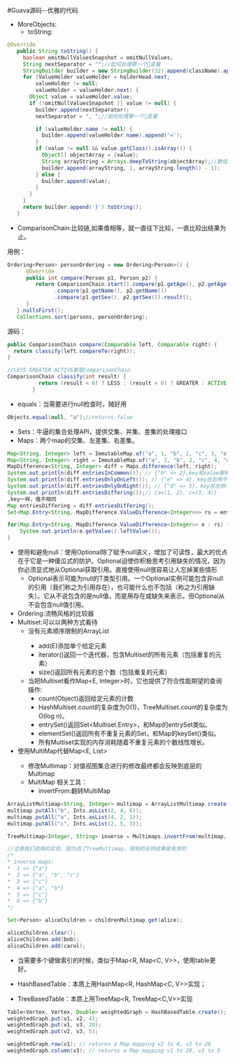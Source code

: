 #Guava源码--优雅的代码

* MoreObjects:
    * toString:
```java
@Override
   public String toString() {
     boolean omitNullValuesSnapshot = omitNullValues;
     String nextSeparator = "";//如何处理第一个变量
     StringBuilder builder = new StringBuilder(32).append(className).append('{');
     for (ValueHolder valueHolder = holderHead.next;
         valueHolder != null;
         valueHolder = valueHolder.next) {
       Object value = valueHolder.value;
       if (!omitNullValuesSnapshot || value != null) {
         builder.append(nextSeparator);
         nextSeparator = ", ";//如何处理第一个变量

         if (valueHolder.name != null) {
           builder.append(valueHolder.name).append('=');
         }
         if (value != null && value.getClass().isArray()) {
           Object[] objectArray = {value};
           String arrayString = Arrays.deepToString(objectArray);//数组转String，eg:"[a,b,c]"
           builder.append(arrayString, 1, arrayString.length() - 1);
         } else {
           builder.append(value);
         }
       }
     }
     return builder.append('}').toString();
   }
```

* ComparisonChain:比较链,如果值相等，就一直往下比较，一直比较出结果为止。

用例：

```java
Ordering<Person> personOrdering = new Ordering<Person>() {
      @Override
      public int compare(Person p1, Person p2) {
         return ComparisonChain.start().compare(p1.getAge(), p2.getAge())
               .compare(p1.getName(), p2.getName())
               .compare(p1.getSex(), p2.getSex()).result();
      }
   }.nullsFirst();
   Collections.sort(persons, personOrdering);
```
源码：
```java
public ComparisonChain compare(Comparable left, Comparable right) {
  return classify(left.compareTo(right));
}

//LESS GREATER ACTIVE都是ComparisonChain
ComparisonChain classify(int result) {
          return (result < 0) ? LESS : (result > 0) ? GREATER : ACTIVE;
        }
```

* equals：当需要进行null检查时，贼好用

```java
Objects.equal(null, "a");//returns false
```

* Sets：牛逼的集合处理API，提供交集、并集、差集的处理接口
* Maps：两个map的交集、左差集、右差集。

```java
Map<String, Integer> left = ImmutableMap.of("a", 1, "b", 2, "c", 3, "e", 4);
Map<String, Integer> right = ImmutableMap.of("a", 2, "b", 2, "c", 4, "d", 5);
MapDifference<String, Integer> diff = Maps.difference(left, right);
System.out.println(diff.entriesInCommon()); // {"b" => 2},key和value都相同
System.out.println(diff.entriesOnlyOnLeft()); // {"e" => 4}，key在右侧不存在
System.out.println(diff.entriesOnlyOnRight()); // {"d" => 5}，key在左侧不存在
System.out.println(diff.entriesDiffering());// {a=(1, 2), c=(3, 4)}
,key一样，值不相同
Map entriesDiffering = diff.entriesDiffering();
Set<Map.Entry<String, MapDifference.ValueDifference<Integer>>> rs = entriesDiffering.entrySet();

for(Map.Entry<String, MapDifference.ValueDifference<Integer>> e : rs) {
    System.out.println(e.getValue().leftValue());
}
```

* 使用和避免null：使用Optional除了赋予null语义，增加了可读性，最大的优点在于它是一种傻瓜式的防护。Optional迫使你积极思考引用缺失的情况，因为你必须显式地从Optional获取引用。直接使用null很容易让人忘掉某些情形
    - Optional<T>表示可能为null的T类型引用。一个Optional实例可能包含非null的引用（我们称之为引用存在），也可能什么也不包括（称之为引用缺失）。它从不说包含的是null值，而是用存在或缺失来表示。但Optional从不会包含null值引用。
* Ordering:流畅风格的比较器
* Multiset:可以以两种方式看待
    - 没有元素顺序限制的ArrayList<E>
        - add(E)添加单个给定元素
        - iterator()返回一个迭代器，包含Multiset的所有元素（包括重复的元素）
        - size()返回所有元素的总个数（包括重复的元素）
    - 当把Multiset看作Map<E, Integer>时，它也提供了符合性能期望的查询操作:
        - count(Object)返回给定元素的计数
        - HashMultiset.count的复杂度为O(1)，TreeMultiset.count的复杂度为O(log n)。
        - entrySet()返回Set<Multiset.Entry<E>>，和Map的entrySet类似。
        - elementSet()返回所有不重复元素的Set<E>，和Map的keySet()类似。
        - 所有Multiset实现的内存消耗随着不重复元素的个数线性增长。
* 使用MultiMap代替Map<E, List<T>>
    - 修改Multimap：对值视图集合进行的修改最终都会反映到底层的Multimap
    - MultiMap 相关工具：
        - invertFrom:翻转MultiMap


```java
ArrayListMultimap<String, Integer> multimap = ArrayListMultimap.create();
multimap.putAll("b", Ints.asList(2, 4, 6));
multimap.putAll("a", Ints.asList(4, 2, 1));
multimap.putAll("c", Ints.asList(2, 5, 3));

TreeMultimap<Integer, String> inverse = Multimaps.invertFrom(multimap, TreeMultimap.<Integer, String>create());

//注意我们选择的实现，因为选了TreeMultimap，得到的反转结果是有序的
/*
* inverse maps:
*  1 => {"a"}
*  2 => {"a", "b", "c"}
*  3 => {"c"}
*  4 => {"a", "b"}
*  5 => {"c"}
*  6 => {"b"}
*/

```

```java
Set<Person> aliceChildren = childrenMultimap.get(alice);

aliceChildren.clear();
aliceChildren.add(bob);
aliceChildren.add(carol);
```

* 当需要多个键做索引的时候，类似于Map<R, Map<C, V>>，使用table更好。

 * HashBasedTable：本质上用HashMap<R, HashMap<C, V>>实现；
 * TreeBasedTable：本质上用TreeMap<R, TreeMap<C,V>>实现

```java
Table<Vertex, Vertex, Double> weightedGraph = HashBasedTable.create();
weightedGraph.put(v1, v2, 4);
weightedGraph.put(v1, v3, 20);
weightedGraph.put(v2, v3, 5);

weightedGraph.row(v1); // returns a Map mapping v2 to 4, v3 to 20
weightedGraph.column(v3); // returns a Map mapping v1 to 20, v2 to 5
```
